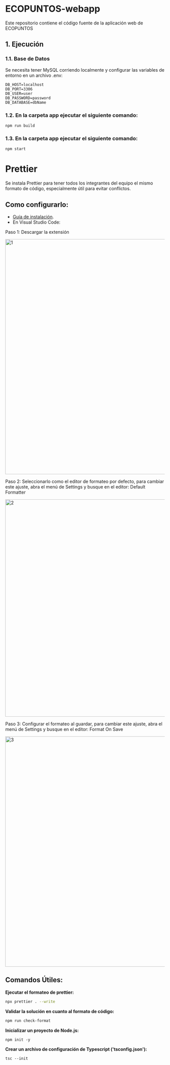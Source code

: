 # ECOPUNTOS-webapp
Este repositorio contiene el código fuente de la aplicación web de ECOPUNTOS

## 1. Ejecución

### 1.1. Base de Datos

Se necesita tener MySQL corriendo localmente y configurar las variables de entorno en un archivo .env:

```
DB_HOST=localhost
DB_PORT=3306
DB_USER=user
DB_PASSWORD=password
DB_DATABASE=dbName
```

### 1.2. En la carpeta app ejecutar el siguiente comando:

```
npm run build
```

### 1.3. En la carpeta app ejecutar el siguiente comando:

```
npm start
```

# Prettier

Se instala Prettier para tener todos los integrantes del equipo el mismo formato de código, especialmente útil para evitar conflictos.

## Como configurarlo:

- [Guía de instalación](https://prettier.io/docs/en/install.html).
- En Visual Studio Code:

Paso 1: Descargar la extensión

<img width="740" alt="1" src="https://github.com/IngSoft-ASP-2023-2/234065_147434_242951/assets/44500737/cf456c3d-7b09-4bb7-a3c2-29b6e07b192d">

Paso 2: Seleccionarlo como el editor de formateo por defecto, para cambiar este ajuste, abra el menú de Settings y busque en el editor: Default Formatter

<img width="684" alt="2" src="https://github.com/IngSoft-ASP-2023-2/234065_147434_242951/assets/44500737/c61336d3-f0df-4544-8770-8f9d78fd1539">

Paso 3: Configurar el formateo al guardar, para cambiar este ajuste, abra el menú de Settings y busque en el editor: Format On Save

<img width="725" alt="3" src="https://github.com/IngSoft-ASP-2023-2/234065_147434_242951/assets/44500737/e1d71f4f-030d-48a3-bd6f-be1af877cf27">

## Comandos Útiles:

**Ejecutar el formateo de prettier:**

```bash
npx prettier . --write
```

**Validar la solución en cuanto al formato de código:**

```bash
npm run check-format
```

**Inicializar un proyecto de Node.js:**

```
npm init -y
```

**Crear un archivo de configuración de Typescript ('tsconfig.json'):**

```
tsc --init
```
